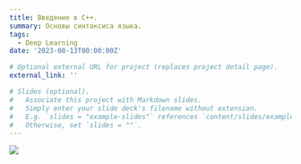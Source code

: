 ```yaml
---
title: Введение в C++.
summary: Основы синтаксиса языка.
tags:
  - Deep Learning
date: '2023-08-13T00:00:00Z'

# Optional external URL for project (replaces project detail page).
external_link: ''

# Slides (optional).
#   Associate this project with Markdown slides.
#   Simply enter your slide deck's filename without extension.
#   E.g. `slides = "example-slides"` references `content/slides/example-slides.md`.
#   Otherwise, set `slides = ""`.
---
```

![](example/featured.jpg)
